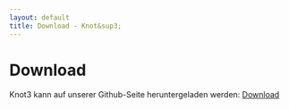 ```yaml
---
layout: default
title: Download - Knot&sup3;
---
```

# Download

Knot3 kann auf unserer Github-Seite heruntergeladen werden: [Download](https://github.com/knot3/knot3-code/releases)
